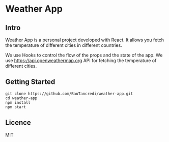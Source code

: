 <h1> 
Weather App
</h1>

<h2>
Intro
</h2>
Weather App is a personal project developed with React. It allows you fetch the temperature of different cities in different countries.

We use Hooks to control the flow of the props and the state of the app.
We use https://api.openweathermap.org API for fetching the temperature of different cities.

<h2>
Getting Started
</h2>

```
git clone https://github.com/BauTancredi/weather-app.git
cd weather-app
npm install
npm start
```

<h2>
Licence

</h2>

MIT
